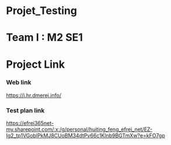 # Projet_Testing

# Team I : M2 SE1

# Project Link

### Web link
https://i.hr.dmerej.info/
### Test plan link
https://efrei365net-my.sharepoint.com/:x:/g/personal/huiting_feng_efrei_net/EZ-Ig2_tp1VGoblPkMJ8CUoBM34dtPv66c1Klnb9BGTmXw?e=kFO7gp 
